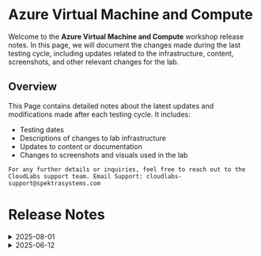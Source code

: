 # Azure Virtual Machine and Compute 

Welcome to the **Azure Virtual Machine and Compute** workshop release notes. In this page, we will document the changes made during the last testing cycle, including updates related to the infrastructure, content, screenshots, and other relevant changes for the lab.

## Overview

This Page contains detailed notes about the latest updates and modifications made after each testing cycle. It includes:

- Testing dates
- Descriptions of changes to lab infrastructure
- Updates to content or documentation
- Changes to screenshots and visuals used in the lab

`For any further details or inquiries, feel free to reach out to the CloudLabs support team. Email Support: cloudlabs-support@spektrasystems.com`

# Release Notes
<details>
  <summary>2025-08-01</summary>

## Infrastructure Changes

NA

## Content Changes

  - **Change**: Revised the lab guide to incorporate the latest UI changes.
  
## Screenshot Updates

 - **Change**: Screenshots were added to enhance the overall user experience.

## Testing Notes

   - **Testing Date**: 2025-08-01
   - **Testing Scope**: UI Instructions/ screenshots, command accuracy

</details>
<details>
  <summary>2025-06-12</summary>

### Release Date: 2025-06-12

- **Testing Date**: 2025-06-12

## Infrastructure Changes

NA

## Content Changes

The instructions have been revised for greater clarity and accuracy.

## Screenshot Updates

Screenshots have been updated to reflect the latest UI changes and enhance the overall user experience.

## Validation

NA

## Testing Notes

- **Test Validation Summary**: Validated the lab guide steps.

---
</details>

